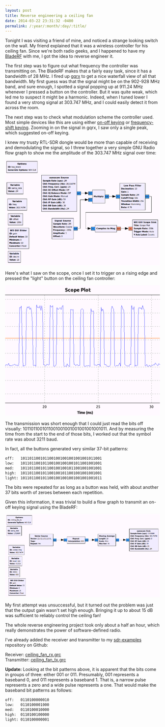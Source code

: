 ```yaml
---
layout: post
title: Reverse engineering a ceiling fan
date: 2014-03-22 23:31:32 -0400
permalink: /:year/:month/:day/:title/
---
```

Tonight I was visiting a friend of mine, and noticed a strange looking switch on the wall. My friend explained that it was a wireless controller for his ceiling fan.  Since we're both radio geeks, and I happened to have my [BladeRF](https://www.nuand.com/) with me, I got the idea to reverse engineer it.

The first step was to figure out what frequency the controller was transmitting on.  The BladeRF makes that a fairly easy task, since it has a bandwidth of 28 MHz.  I fired up [gqrx](http://gqrx.dk/) to get a nice waterfall view of all that bandwidth.  My first guess was that the signal might be on the 902-928 MHz band, and sure enough, I spotted a signal popping up at 911.24 MHz whenever I pressed a button on the controller.  But it was quite weak, which led me to suspect it might be a harmonic.  Indeed, when I tuned lower I found a very strong signal at 303.747 MHz, and I could easily detect it from across the room.

The next step was to check what modulation scheme the controller used. Most simple devices like this are using either [on-off keying](https://en.wikipedia.org/wiki/On-off_keying) or [frequency-shift keying](https://en.wikipedia.org/wiki/Frequency-shift_keying).  Zooming in on the signal in gqrx, I saw only a single peak, which suggested on-off keying.

I knew my trusty RTL-SDR dongle would be more than capable of receiving and demodulating the signal, so I threw together a very simple GNU Radio flow graph to show me the amplitude of the 303.747 MHz signal over time:

![ceiling-fan-rx-flowgraph](/wp-content/uploads/2014/03/ceiling-fan-rx-flowgraph.png)

Here's what I saw on the scope, once I set it to trigger on a rising edge and pressed the "light" button on the ceiling fan controller:

![ceiling-fan-ask](/wp-content/uploads/2014/03/ceiling-fan-ask.png)

The transmission was short enough that I could just read the bits off visually: 1011011001011001001001001001001001011. And by measuring the time from the start to the end of those bits, I worked out that the symbol rate was about 3211 baud.

In fact, all the buttons generated very similar 37-bit patterns:

```
off:   1011011001011001001001001001001011001
low:   1011011001011001001001001011001001001
med:   1011011001011001001001011001001001001
high:  1011011001011001001011001001001001001
light: 1011011001011001001001001001001001011
```

The bits were repeated for as long as a button was held, with about another 37 bits worth of zeroes between each repetition.

Given this information, it was trivial to build a flow graph to transmit an on-off keying signal using the BladeRF:

![ceiling-fan-tx-flowgraph](/wp-content/uploads/2014/03/ceiling-fan-tx-flowgraph.png)

My first attempt was unsuccessful, but it turned out the problem was just that the output gain wasn't set high enough.  Bringing it up to about 15 dB was sufficient to reliably control the ceiling fan!

The whole reverse engineering project took only about a half an hour, which really demonstrates the power of software-defined radio.

I've already added the receiver and transmitter to my [sdr-examples](https://github.com/argilo/sdr-examples) repository on Github:

Receiver: [ceiling_fan_rx.grc](https://github.com/argilo/sdr-examples/blob/master/ceiling_fan_rx.grc)  
Transmitter: [ceiling_fan_tx.grc](https://github.com/argilo/sdr-examples/blob/master/ceiling_fan_tx.grc)

**Update:** Looking at the bit patterns above, it is apparent that the bits come in groups of three: either 001 or 011.  Presumably, 001 represents a baseband 0, and 011 represents a baseband 1.  That is, a narrow pulse represents a zero and a wide pulse represents a one.  That would make the baseband bit patterns as follows:

```
off:   0110100000010
low:   0110100001000
med:   0110100010000
high:  0110100100000
light: 0110100000001
```
